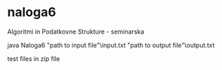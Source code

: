 # naloga6
Algoritmi in Podatkovne Strukture - seminarska


java Naloga6 "path to input file"\input.txt "path to output file"\output.txt
  
  test files in zip file
